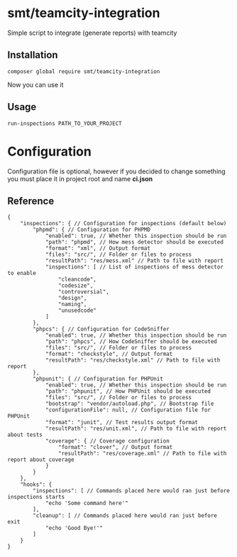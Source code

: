 smt/teamcity-integration
========================

Simple script to integrate (generate reports) with teamcity

Installation
------------

    composer global require smt/teamcity-integration

Now you can use it


Usage
-----

    run-inspections PATH_TO_YOUR_PROJECT


Configuration
=============

Configuration file is optional, however if you decided to change something you must place it in project root and name **ci.json**

Reference
---------

    {
        "inspections": { // Configuration for inspections (default below)
            "phpmd": { // Configuration for PHPMD
                "enabled": true, // Whether this inspection should be run
                "path": "phpmd", // How mess detector should be executed
                "format": "xml", // Output format
                "files": "src/", // Folder or files to process
                "resultPath": "res/mess.xml" // Path to file with report
                "inspections": [ // List of inspections of mess detector to enable
                    "cleancode",
                    "codesize",
                    "controversial",
                    "design",
                    "naming",
                    "unusedcode"
                ]
            },
            "phpcs": { // Configuration for CodeSniffer
                "enabled": true, // Whether this inspection should be run
                "path": "phpcs", // How CodeSniffer should be executed
                "files": "src/", // Folder or files to process
                "format": "checkstyle", // Output format
                "resultPath": "res/checkstyle.xml" // Path to file with report
            },
            "phpunit": { // Configuration for PHPUnit
                "enabled": true, // Whether this inspection should be run
                "path": "phpunit", // How PHPUnit should be executed
                "files": "src/", // Folder or files to process
                "bootstrap": "vendor/autoload.php", // Bootstrap file
                "configurationFile": null, // Configuration file for PHPUnit
                "format": "junit", // Test results output format
                "resultPath": "res/unit.xml", // Path to file with report about tests
                "coverage": { // Coverage configuration
                    "format": "clover", // Output format
                    "resultPath": "res/coverage.xml" // Path to file with report about coverage
                }
            }
        },
        "hooks": {
            "inspections": [ // Commands placed here would ran just before inspections starts
                "echo 'Some command here'"
            ],
            "cleanup": [ // Commands placed here would ran just before exit
                "echo 'Good Bye!'"
            ]
        }
    }